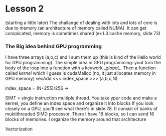 # Lesson 2

(starting a little later)
The challange of dealing with lots and lots of core is due to memory (an architecture of memory called NUMA). It can get complicated, memory is sometimes shared (ex L3 cache memory, slide 73)

### The Big idea behind GPU programming
I have three arrays (a,b,c) and I sum them up (this is kind of the Hello world for GPU programming). The simple idea in GPU programming: yout turn the body of the loop into a function with a keywork \__global\__. Then a function called _kernel_ which I guess is cudaMalloc (no, it just allocates memory in GPU memory)
vecAdd <<<  index_space >>> (a,b,c,N)

index_space = (N+255)/256 ->

SIMT = single instruction multiple thread. You take ypur code and make a kernel, you define an index space and organize it into blocks
If you look closely on a GPU, you'll see what there's in slide 78. It consist of banks of muktithreaded SIMD processor. There I have 16 blocks, so I can send 16 blocks of memories. I organize the memory around that architecture

Vectorization
